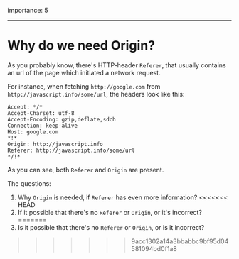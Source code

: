 importance: 5

---

# Why do we need Origin?

As you probably know, there's HTTP-header `Referer`, that usually contains an url of the page which initiated a network request.

For instance, when fetching `http://google.com` from `http://javascript.info/some/url`, the headers look like this:

```
Accept: */*
Accept-Charset: utf-8
Accept-Encoding: gzip,deflate,sdch
Connection: keep-alive
Host: google.com
*!*
Origin: http://javascript.info
Referer: http://javascript.info/some/url
*/!*
```

As you can see, both `Referer` and `Origin` are present.

The questions:

1. Why `Origin` is needed, if `Referer` has even more information?
<<<<<<< HEAD
2. If it possible that there's no `Referer` or `Origin`, or it's incorrect?
=======
2. Is it possible that there's no `Referer` or `Origin`, or is it incorrect?
>>>>>>> 9acc1302a14a3bbabbc9bf95d04581094bd0f1a8
